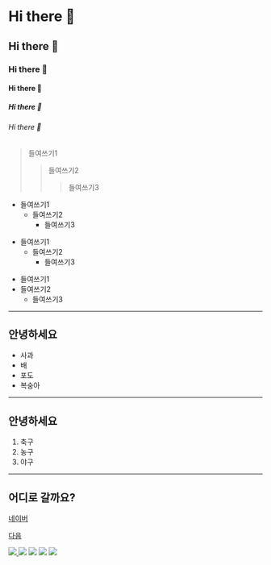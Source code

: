 <!-- 마크다운 태그 -->
# Hi there 👋
## Hi there 👋
### Hi there 👋
#### Hi there 👋
##### Hi there 👋
###### Hi there 👋

> 들여쓰기1
>   > 들여쓰기2
>   >   > 들여쓰기3

+ 들여쓰기1
  + 들여쓰기2
    + 들여쓰기3
    
- 들여쓰기1
  - 들여쓰기2
    - 들여쓰기3    
    
 * 들여쓰기1
  * 들여쓰기2
    * 들여쓰기3    
  <!--
  <pre>
  <code>
  ```
  public class Test1 {
    public static void main(String[]args) {
      System.out.println("안녕하세요");
     }
  }
  ```
  <--
  </code>
  </pre>
  java
<!--
**ParkJongPil/ParkJongPil** is a ✨ _special_ ✨ repository because its `README.md` (this file) appears on your GitHub profile.

Here are some ideas to get you started:

- 🔭 I’m currently working on ...
- 🌱 I’m currently learning ...
- 👯 I’m looking to collaborate on ...
- 🤔 I’m looking for help with ...
- 💬 Ask me about ...
- 📫 How to reach me: ...
- 😄 Pronouns: ...
- ⚡ Fun fact: ...
-->

<hr/>
<h2>안녕하세요</h2>

<ul>
  <li>사과</li>
  <li>배</li>
  <li>포도</li>
  <li>복숭아</li>
</ul>

<hr/>
<h2>안녕하세요</h2>

<ol>
  <li>축구</li>
  <li>농구</li>
  <li>야구</li>
</ol>

<hr/>

<h2>어디로 갈까요?</h2>
<p><a href="http://www.naver.com">네이버</a></p>
<p><a href="http://www.daum.net">다음</a></p>

 <a href="http://naver.com">
  <img src="http://49.142.157.251:9090/javagreenS_lsp/rts_shop/rts_product/220804170124_f_6.jpg"/>
 </a>
 
  <!--뱃지 등록하기  -->
  <img src="https://img.shields.io/badge/홍길동-000000?style=for-the-badge&logo=AzurePipelines&logoColor=ffffff"/>
  <img src="https://img.shields.io/badge/홍길동-000000?style=badge&logo=AzurePipelines&logoColor=ffffff"/
  <img src="https://img.shields.io/badge/홍길동-000000?style=plastic&logo=AzurePipelines&logoColor=ffffff"/>
  <img src="https://img.shields.io/badge/홍길동-000000?style=flat-square&logo=AzurePipelines&logoColor=ffffff"/>
  <img src="https://img.shields.io/badge/홍길동-000000?style=social&logo=AzurePipelines&logoColor=ffffff"/>
  
  <!--깃허브 상태(스탯-step) 등록하기 -->
  <!-- ![Anurag's GitHub stats](https://github-readme-stats.vercel.app/api?username=ParkJongPil&show_icons=true&theme=radical) -->
 
 
